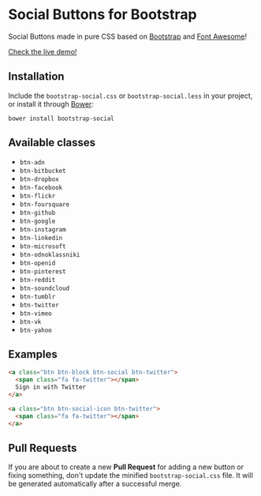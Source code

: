 Social Buttons for Bootstrap
============================

Social Buttons made in pure CSS based on
[Bootstrap](http://twbs.github.io/bootstrap/) and
[Font Awesome](http://fortawesome.github.io/Font-Awesome/)!

[Check the live demo!](http://lipis.github.io/bootstrap-social)

Installation
------------

Include the `bootstrap-social.css` or `bootstrap-social.less` in your project, or
install it through [Bower](http://bower.io/):

    bower install bootstrap-social

Available classes
-----------------
 - `btn-adn`
 - `btn-bitbucket`
 - `btn-dropbox`
 - `btn-facebook`
 - `btn-flickr`
 - `btn-foursquare`
 - `btn-github`
 - `btn-google`
 - `btn-instagram`
 - `btn-linkedin`
 - `btn-microsoft`
 - `btn-odnoklassniki`
 - `btn-openid`
 - `btn-pinterest`
 - `btn-reddit`
 - `btn-soundcloud`
 - `btn-tumblr`
 - `btn-twitter`
 - `btn-vimeo`
 - `btn-vk`
 - `btn-yahoo`

Examples
--------

```html
<a class="btn btn-block btn-social btn-twitter">
  <span class="fa fa-twitter"></span>
  Sign in with Twitter
</a>

<a class="btn btn-social-icon btn-twitter">
  <span class="fa fa-twitter"></span>
</a>
```

Pull Requests
-------------
If you are about to create a new **Pull Request** for adding a new button or
fixing something, don't update the minified `bootstrap-social.css` file. It
will be generated automatically after a successful merge.

